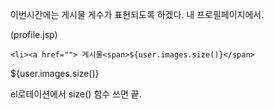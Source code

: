 이번시간에는 게시물 게수가 표현되도록 하겠다.
내 프로필페이지에서.

(profile.jsp)

```
<li><a href=""> 게시물<span>${user.images.size()}</span>
```

${user.images.size()}

el로테이션에서 size() 함수 쓰면 끝.
